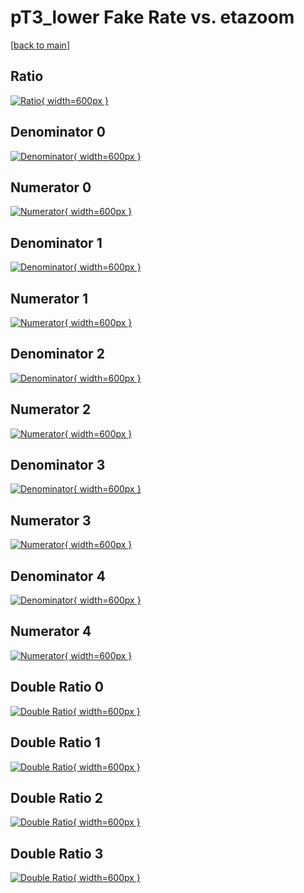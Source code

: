 # pT3_lower Fake Rate vs. etazoom

[[back to main](./)]



## Ratio

[![Ratio](../mtv/var/pT3_lower_fakerate_etazoom.png){ width=600px }](../mtv/var/pT3_lower_fakerate_etazoom.pdf)

## Denominator 0

[![Denominator](../mtv/den/pT3_lower_fakerate_etazoom_den0.png){ width=600px }](../mtv/den/pT3_lower_fakerate_etazoom_den0.pdf)

## Numerator 0

[![Numerator](../mtv/num/pT3_lower_fakerate_etazoom_num0.png){ width=600px }](../mtv/num/pT3_lower_fakerate_etazoom_num0.pdf)

## Denominator 1

[![Denominator](../mtv/den/pT3_lower_fakerate_etazoom_den1.png){ width=600px }](../mtv/den/pT3_lower_fakerate_etazoom_den1.pdf)

## Numerator 1

[![Numerator](../mtv/num/pT3_lower_fakerate_etazoom_num1.png){ width=600px }](../mtv/num/pT3_lower_fakerate_etazoom_num1.pdf)

## Denominator 2

[![Denominator](../mtv/den/pT3_lower_fakerate_etazoom_den2.png){ width=600px }](../mtv/den/pT3_lower_fakerate_etazoom_den2.pdf)

## Numerator 2

[![Numerator](../mtv/num/pT3_lower_fakerate_etazoom_num2.png){ width=600px }](../mtv/num/pT3_lower_fakerate_etazoom_num2.pdf)

## Denominator 3

[![Denominator](../mtv/den/pT3_lower_fakerate_etazoom_den3.png){ width=600px }](../mtv/den/pT3_lower_fakerate_etazoom_den3.pdf)

## Numerator 3

[![Numerator](../mtv/num/pT3_lower_fakerate_etazoom_num3.png){ width=600px }](../mtv/num/pT3_lower_fakerate_etazoom_num3.pdf)

## Denominator 4

[![Denominator](../mtv/den/pT3_lower_fakerate_etazoom_den4.png){ width=600px }](../mtv/den/pT3_lower_fakerate_etazoom_den4.pdf)

## Numerator 4

[![Numerator](../mtv/num/pT3_lower_fakerate_etazoom_num4.png){ width=600px }](../mtv/num/pT3_lower_fakerate_etazoom_num4.pdf)

## Double Ratio 0

[![Double Ratio](../mtv/ratio/pT3_lower_fakerate_etazoom_ratio0.png){ width=600px }](../mtv/ratio/pT3_lower_fakerate_etazoom_ratio0.pdf)

## Double Ratio 1

[![Double Ratio](../mtv/ratio/pT3_lower_fakerate_etazoom_ratio1.png){ width=600px }](../mtv/ratio/pT3_lower_fakerate_etazoom_ratio1.pdf)

## Double Ratio 2

[![Double Ratio](../mtv/ratio/pT3_lower_fakerate_etazoom_ratio2.png){ width=600px }](../mtv/ratio/pT3_lower_fakerate_etazoom_ratio2.pdf)

## Double Ratio 3

[![Double Ratio](../mtv/ratio/pT3_lower_fakerate_etazoom_ratio3.png){ width=600px }](../mtv/ratio/pT3_lower_fakerate_etazoom_ratio3.pdf)

